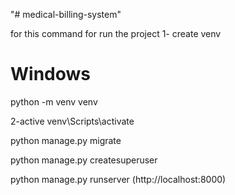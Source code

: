 "# medical-billing-system" 

for this command for run the project 
  1- create venv 
  # Windows
  python -m venv venv

  2-active 
  venv\Scripts\activate


  python manage.py migrate

  python manage.py createsuperuser

  python manage.py runserver     (http://localhost:8000)

